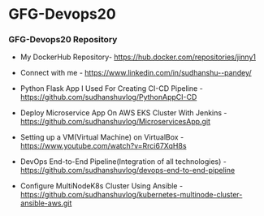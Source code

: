 # GFG-Devops20
### GFG-Devops20 Repository

- My DockerHub Repository- https://hub.docker.com/repositories/jinny1

- Connect with me - https://www.linkedin.com/in/sudhanshu--pandey/

- Python Flask App I Used For Creating CI-CD Pipeline - https://github.com/sudhanshuvlog/PythonAppCI-CD

- Deploy Microservice App On AWS EKS Cluster With Jenkins - https://github.com/sudhanshuvlog/MicroservicesApp.git 

- Setting up a VM(Virtual Machine) on VirtualBox - https://www.youtube.com/watch?v=Rrci67XqH8s

- DevOps End-to-End Pipeline(Integration of all technologies) - https://github.com/sudhanshuvlog/devops-end-to-end-pipeline

- Configure MultiNodeK8s Cluster Using Ansible - https://github.com/sudhanshuvlog/kubernetes-multinode-cluster-ansible-aws.git
